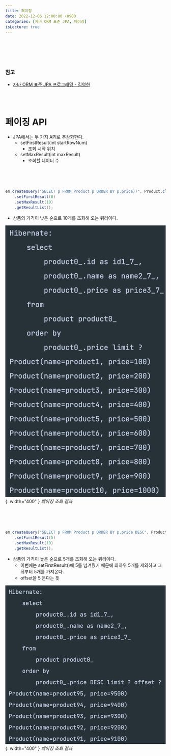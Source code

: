 ```yaml
---
title: 페이징
date: 2022-12-06 12:00:00 +0900
categories: [자바 ORM 표준 JPA, 페이징]
isLecture: true
---
```


<br/>
<br/>
<br/>
<br/>

### 참고

- [자바 ORM 표준 JPA 프로그래밍 - 김영한](https://www.inflearn.com/course/ORM-JPA-Basic/dashboard)

<br/>
<br/>

# 페이징 API

- JPA에서는 두 가지 API로 추상화한다.
  - setFirstResult(int startRowNum)
    - 조회 시작 위치
  - setMaxResult(int maxResult)
    - 조회할 데이터 수


<br/>
<br/>

```java

em.createQuery("SELECT p FROM Product p ORDER BY p.price))", Product.class)
    .setFirstResult(0)
    .setMaxResult(10)
    .getResultList();

```

- 상품의 가격이 낮은 순으로 10개를 조회해 오는 쿼리이다.

![img-description](assets/img/lecture/jpa/paging-01.png){: width="400" }
_페이징 조회 결과_

<br/>
<br/>

```java

em.createQuery("SELECT p FROM Product p ORDER BY p.price DESC", Product.class)
    .setFirstResult(5)
    .setMaxResult(10)
    .getResultList();

```

- 상품의 가격이 높은 순으로 5개를 조회해 오는 쿼리이다.
  - 이번에는 setFirstResult()에 5를 넘겨줬기 때문에 최하위 5개를 제외하고 그 뒤부터 5개를 가져온다.
  - offset을 5 둔다는 뜻

![img-description](assets/img/lecture/jpa/paging-02.png){: width="400" }
_페이징 조회 결과_

<br/>
<br/>
<br/>
<br/>
